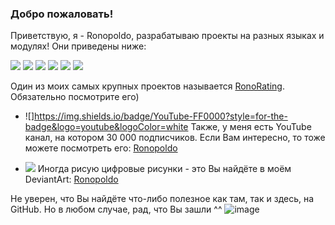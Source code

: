 ### Добро пожаловать!
Приветствую, я - Ronopoldo, разрабатываю проекты на разных языках и модулях! Они приведены ниже:

![](https://img.shields.io/badge/JavaScript-F7DF1E?style=for-the-badge&logo=javascript&logoColor=black) ![](https://img.shields.io/badge/Node.js-43853D?style=for-the-badge&logo=node.js&logoColor=white) ![](https://img.shields.io/badge/TypeScript-007ACC?style=for-the-badge&logo=typescript&logoColor=white) ![](https://img.shields.io/badge/React-20232A?style=for-the-badge&logo=react&logoColor=61DAFB) ![](https://img.shields.io/badge/Lua-2C2D72?style=for-the-badge&logo=lua&logoColor=white) ![](https://img.shields.io/badge/Python-3776AB?style=for-the-badge&logo=python&logoColor=white)


Один из моих самых крупных проектов называется [RonoRating](https://github.com/Ronopoldo/RonoRating "RonoRating"). Обязательно посмотрите его)



- ![]https://img.shields.io/badge/YouTube-FF0000?style=for-the-badge&logo=youtube&logoColor=white
Также, у меня есть YouTube канал, на котором 30 000 подписчиков. Если Вам интересно, то тоже можете посмотреть его: [Ronopoldo](http://youtube.com/ronopoldo "Ronopoldo")



- ![](https://img.shields.io/badge/DeviantArt-05CC47?style=for-the-badge&logo=deviantart&logoColor=white)
Иногда рисую цифровые рисунки - это Вы найдёте в моём DeviantArt: [Ronopoldo](https://www.deviantart.com/ronopoldo "Ronopoldo")

Не уверен, что Вы найдёте что-либо полезное как там, так и здесь, на GitHub. Но в любом случае, рад, что Вы зашли ^^
![image](https://user-images.githubusercontent.com/69480820/193677454-37c38b6d-7109-4e77-971c-e6475a1237a2.png)
